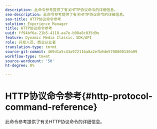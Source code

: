 ```yaml
---
description: 此命令参考提供了有关HTTP协议命令的详细信息。
seo-description: 此命令参考提供了有关HTTP协议命令的详细信息。
seo-title: HTTP协议命令参考
solution: Experience Manager
title: HTTP协议命令参考
uuid: ff94bf6a-21b5-4118-aa7e-b98a8c835d9e
feature: Dynamic Media Classic，SDK/API
role: 开发人员，商业从业者
translation-type: tm+mt
source-git-commit: 469d1a5c43a972116a8a2efb0de5708800130a99
workflow-type: tm+mt
source-wordcount: '50'
ht-degree: 0%

---
```



# HTTP协议命令参考{#http-protocol-command-reference}

此命令参考提供了有关HTTP协议命令的详细信息。

